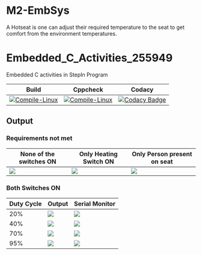 # M2-EmbSys
A Hotseat is one can adjust their required temperature to the seat to get comfort from the environment temperatures.
# Embedded_C_Activities_255949
Embedded C activities in StepIn Program

| Build                                                                                                                                                                                                    | Cppcheck                                                                                                                                                                                                         | Codacy                                                                                                                                                                                                                                                                                                 |
|----------------------------------------------------------------------------------------------------------------------------------------------------------------------------------------------------------|------------------------------------------------------------------------------------------------------------------------------------------------------------------------------------------------------------------|--------------------------------------------------------------------------------------------------------------------------------------------------------------------------------------------------------------------------------------------------------------------------------------------------------|
| [![Compile-Linux](https://github.com/255949/Embedded_C_Activities_255949/actions/workflows/Actions.yml/badge.svg)](https://github.com/255949/Embedded_C_Activities_255949/actions/workflows/Actions.yml) | [![Compile-Linux](https://github.com/255949/Embedded_C_Activities_255949/actions/workflows/CodeQuality.yml/badge.svg)](https://github.com/255949/Embedded_C_Activities_255949/actions/workflows/CodeQuality.yml) | [![Codacy Badge](https://app.codacy.com/project/badge/Grade/a55d05c3f9f242c4ba3098af9c7281f3)](https://www.codacy.com/gh/255949/Embedded_C_Activities_255949/dashboard?utm_source=github.com&amp;utm_medium=referral&amp;utm_content=255949/Embedded_C_Activities_255949&amp;utm_campaign=Badge_Grade) |

## Output

### Requirements not met

| None of the switches ON               | Only Heating Switch ON                  | Only Person present on seat              |
|---------------------------------------|-----------------------------------------|------------------------------------------|
| <img src="/simulation/no_switch.PNG"> | <img src="simulation/one_switch_1.PNG"> | <img src="/simulation/one_switch_2.PNG"> |

### Both Switches ON

| Duty Cycle | Output                              | Serial Monitor                        |
|------------|-------------------------------------|---------------------------------------|
| 20%        | <img src="/simulation/20_duty.PNG"> | <img src="/simulation/Serial_20.PNG"> |
| 40%        | <img src="/simulation/40_duty.PNG"> | <img src="/simulation/Serial_40.PNG"> |
| 70%        | <img src="/simulation/70_duty.PNG"> | <img src="/simulation/Serial_70.PNG"> |
| 95%        | <img src="/simulation/90_duty.PNG"> | <img src="/simulation/Serial_90.PNG"> |

